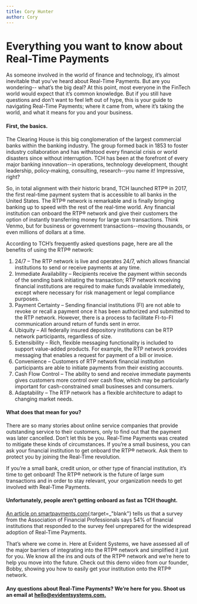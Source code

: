 ```yaml
---
title: Cory Hunter
author: Cory
---
```

# Everything you want to know about Real-Time Payments
As someone involved in the world of finance and technology, it’s almost inevitable that you’ve heard about Real-Time Payments. But are you wondering-- what’s the big deal? At this point, most everyone in the FinTech world would expect that it’s common knowledge. But if you still have questions and don’t want to feel left out of hype, this is your guide to navigating Real-Time Payments; where it came from, where it’s taking the world, and what it means for you and your business.

#### **First, the basics.**

The Clearing House is this big conglomeration of the largest commercial banks within the banking industry. The group formed back in 1853 to foster industry collaboration and has withstood every financial crisis or world disasters since without interruption. TCH has been at the forefront of every major banking innovation--in operations, technology development, thought leadership, policy-making, consulting, research--you name it! Impressive, right?

So, in total alignment with their historic brand, TCH launched RTP® in 2017, the first real-time payment system that is accessible to all banks in the United States. The RTP® network is remarkable and is finally bringing banking up to speed with the rest of the real-time world. Any financial institution can onboard the RTP® network and give their customers the option of instantly transferring money for large sum transactions. Think Venmo, but for business or government transactions--moving thousands, or even millions of dollars at a time.

According to TCH’s frequently asked questions page, here are all the benefits of using the RTP® network:

1. 24/7 – The RTP network is live and operates 24/7, which allows financial institutions to send or receive payments at any time.
2. Immediate Availability – Recipients receive the payment within seconds of the sending bank initiating the transaction; RTP network receiving financial institutions are required to make funds available immediately, except where necessary for risk management or legal compliance purposes.
3. Payment Certainty – Sending financial institutions (FI) are not able to revoke or recall a payment once it has been authorized and submitted to the RTP network. However, there is a process to facilitate FI-to-FI communication around return of funds sent in error.
4. Ubiquity – All federally insured depository institutions can be RTP network participants, regardless of size.
5. Extensibility – Rich, flexible messaging functionality is included to support value-added products. For example, the RTP network provides messaging that enables a request for payment of a bill or invoice.
6. Convenience – Customers of RTP network financial institution participants are able to initiate payments from their existing accounts.
7. Cash Flow Control – The ability to send and receive immediate payments gives customers more control over cash flow, which may be particularly important for cash-constrained small businesses and consumers.
8. Adaptability – The RTP network has a flexible architecture to adapt to changing market needs.

#### **What does that mean for you?**

There are so many stories about online service companies that provide outstanding service to their customers, only to find out that the payment was later cancelled. Don’t let this be you. Real-Time Payments was created to mitigate these kinds of circumstances. If you’re a small business, you can ask your financial institution to get onboard the RTP® network. Ask them to protect you by joining the Real-Time revolution.

If you’re a small bank, credit union, or other type of financial institution, it’s time to get onboard! The RTP® network is the future of large sum transactions and in order to stay relevant, your organization needs to get involved with Real-Time Payments.

#### **Unfortunately, people aren’t getting onboard as fast as TCH thought.**

[An article on smartpayments.com](https://smartpayments.com/risk-fraud/survey-reveals-integration-is-the-biggest-barrier-to-innovation-in-payments-and-banking/?utm_source=SmartPayments+Subscription&utm_campaign=14cff7249a-Welcome+email&utm_medium=email&utm_term=0_1a84d58990-14cff7249a-139502070){:target=_"blank"} tells us that a survey from the Association of Financial Professionals says 54% of financial institutions that responded to the survey feel unprepared for the widespread adoption of Real-Time Payments.

That’s where we come in. Here at Evident Systems, we have assessed all of the major barriers of integrating into the RTP® network and simplified it just for you. We know all the ins and outs of the RTP® network and we’re here to help you move into the future. Check out this demo video from our founder, Bobby, showing you how to easily get your institution onto the RTP® network.

#### **Any questions about Real-Time Payments? We’re here for you. Shoot us an email at [hello@evidentsystems.com.](hello@evidentsystems.com)**
